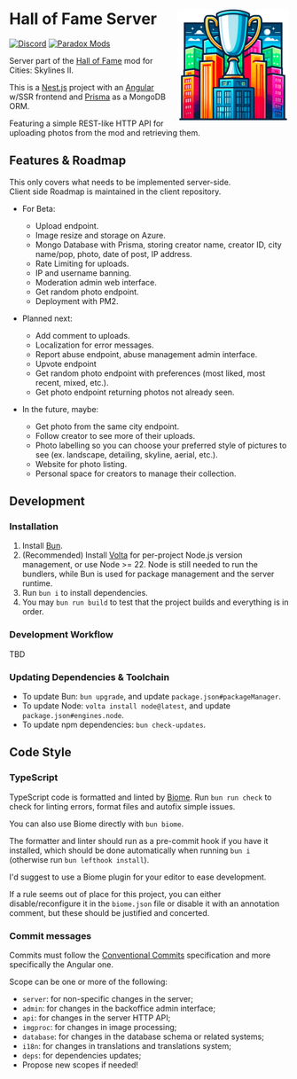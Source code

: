 # <img src="logo.png" alt="Hall of Fame logo, AI-generated by Dall-E 2." align="right" style="width: 200px">Hall of Fame Server

[![Discord](https://img.shields.io/badge/Discord-@toverux-5865f2?logo=discord&logoColor=white&style=flat-square)](https://discord.gg/SsshDVq2Zj)
[![Paradox Mods](https://img.shields.io/badge/Paradox_Mods-Unreleased_yet-5abe41?style=flat-square)](https://mods.paradoxplaza.com/games/cities_skylines_2)

Server part of the [Hall of Fame](https://github.com/toverux/HallOfFame) mod for Cities: Skylines II.

This is a [Nest.js](https://nestjs.com/) project with an [Angular](https://angular.dev) w/SSR frontend and
[Prisma](https://www.prisma.io) as a MongoDB ORM.

Featuring a simple REST-like HTTP API for uploading photos from the mod and retrieving them.

## Features & Roadmap

This only covers what needs to be implemented server-side.<br>
Client side Roadmap is maintained in the client repository.

- For Beta:
  - Upload endpoint.
  - Image resize and storage on Azure.
  - Mongo Database with Prisma, storing creator name, creator ID, city name/pop, photo, date of post, IP address.
  - Rate Limiting for uploads.
  - IP and username banning.
  - Moderation admin web interface.
  - Get random photo endpoint.
  - Deployment with PM2.

- Planned next:
  - Add comment to uploads.
  - Localization for error messages.
  - Report abuse endpoint, abuse management admin interface.
  - Upvote endpoint
  - Get random photo endpoint with preferences (most liked, most recent, mixed, etc.).
  - Get photo endpoint returning photos not already seen.

- In the future, maybe:
  - Get photo from the same city endpoint.
  - Follow creator to see more of their uploads.
  - Photo labelling so you can choose your preferred style of pictures to see (ex. landscape, detailing, skyline, aerial, etc.).
  - Website for photo listing.
  - Personal space for creators to manage their collection.

## Development

### Installation

1. Install [Bun](https://bun.sh).
2. (Recommended) Install [Volta](https://volta.sh) for per-project Node.js version management,
   or use Node >= 22. Node is still needed to run the bundlers, while Bun is used for package
   management and the server runtime.
3. Run `bun i` to install dependencies.
4. You may `bun run build` to test that the project builds and everything is in order.

### Development Workflow

TBD

### Updating Dependencies & Toolchain

- To update Bun: `bun upgrade`, and update `package.json#packageManager`.
- To update Node: `volta install node@latest`, and update `package.json#engines.node`.
- To update npm dependencies: `bun check-updates`.

## Code Style

### TypeScript

TypeScript code is formatted and linted by [Biome](https://biomejs.dev).
Run `bun run check` to check for linting errors, format files and autofix simple issues.

You can also use Biome directly with `bun biome`.

The formatter and linter should run as a pre-commit hook if you have it installed,
which should be done automatically when running `bun i` (otherwise run `bun lefthook install`).

I'd suggest to use a Biome plugin for your editor to ease development.

If a rule seems out of place for this project, you can either disable/reconfigure
it in the `biome.json` file or disable it with an annotation comment, but these
should be justified and concerted.

### Commit messages

Commits must follow the [Conventional Commits](https://www.conventionalcommits.org/en/v1.0.0)
specification and more specifically the Angular one.

Scope can be one or more of the following:
- `server`: for non-specific changes in the server;
- `admin`: for changes in the backoffice admin interface;
- `api`: for changes in the server HTTP API;
- `imgproc`: for changes in image processing;
- `database`: for changes in the database schema or related systems;
- `i18n`: for changes in translations and translations system;
- `deps`: for dependencies updates;
- Propose new scopes if needed!
